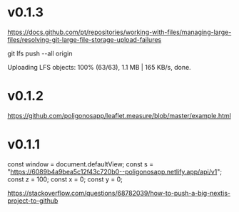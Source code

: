 # v0.1.3
https://docs.github.com/pt/repositories/working-with-files/managing-large-files/resolving-git-large-file-storage-upload-failures

git lfs push --all origin

Uploading LFS objects: 100% (63/63), 1.1 MB | 165 KB/s, done.
# v0.1.2

https://github.com/poligonosapp/leaflet.measure/blob/master/example.html

# v0.1.1
const window = document.defaultView;
const s = "https://6089b4a9bea5c12f43c720b0--poligonosapp.netlify.app/api/v1";
const z = 100;
const x = 0;
const y = 0;

https://stackoverflow.com/questions/68782039/how-to-push-a-big-nextjs-project-to-github